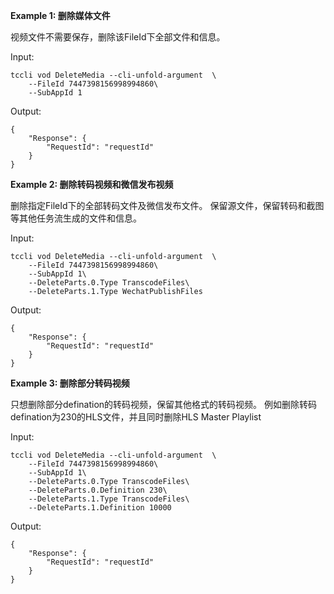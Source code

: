 **Example 1: 删除媒体文件**

视频文件不需要保存，删除该FileId下全部文件和信息。

Input: 

```
tccli vod DeleteMedia --cli-unfold-argument  \
    --FileId 7447398156998994860\
    --SubAppId 1
```

Output: 
```
{
    "Response": {
        "RequestId": "requestId"
    }
}
```

**Example 2: 删除转码视频和微信发布视频**

删除指定FileId下的全部转码文件及微信发布文件。
保留源文件，保留转码和截图等其他任务流生成的文件和信息。

Input: 

```
tccli vod DeleteMedia --cli-unfold-argument  \
    --FileId 7447398156998994860\
    --SubAppId 1\
    --DeleteParts.0.Type TranscodeFiles\
    --DeleteParts.1.Type WechatPublishFiles
```

Output: 
```
{
    "Response": {
        "RequestId": "requestId"
    }
}
```

**Example 3: 删除部分转码视频**

只想删除部分defination的转码视频，保留其他格式的转码视频。
例如删除转码defination为230的HLS文件，并且同时删除HLS Master Playlist

Input: 

```
tccli vod DeleteMedia --cli-unfold-argument  \
    --FileId 7447398156998994860\
    --SubAppId 1\
    --DeleteParts.0.Type TranscodeFiles\
    --DeleteParts.0.Definition 230\
    --DeleteParts.1.Type TranscodeFiles\
    --DeleteParts.1.Definition 10000
```

Output: 
```
{
    "Response": {
        "RequestId": "requestId"
    }
}
```

